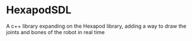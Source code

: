 # HexapodSDL
A c++ library expanding on the Hexapod library, adding a way to draw the joints and bones of the robot in real time
